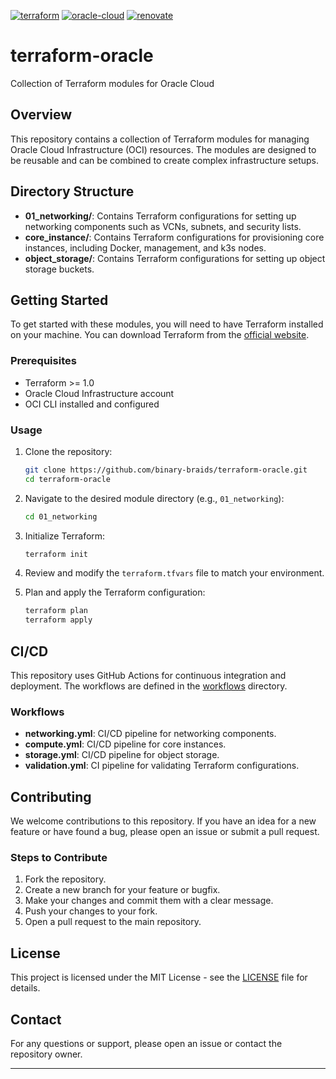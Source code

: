 [![terraform](https://img.shields.io/badge/Terraform-purple?style=for-the-badge&logo=terraform)](https://www.terraform.io/)
[![oracle-cloud](https://img.shields.io/badge/Oracle-cloud-red?style=for-the-badge&logo=oracle)](https://www.oracle.com/cloud/)
[![renovate](https://img.shields.io/badge/renovate-enabled-brightgreen?style=for-the-badge&logo=renovatebot)](https://github.com/renovatebot/renovate)

# terraform-oracle
Collection of Terraform modules for Oracle Cloud

## Overview
This repository contains a collection of Terraform modules for managing Oracle Cloud Infrastructure (OCI) resources. The modules are designed to be reusable and can be combined to create complex infrastructure setups.

## Directory Structure
- **01_networking/**: Contains Terraform configurations for setting up networking components such as VCNs, subnets, and security lists.
- **core_instance/**: Contains Terraform configurations for provisioning core instances, including Docker, management, and k3s nodes.
- **object_storage/**: Contains Terraform configurations for setting up object storage buckets.

## Getting Started
To get started with these modules, you will need to have Terraform installed on your machine. You can download Terraform from the [official website](https://www.terraform.io/downloads.html).

### Prerequisites
- Terraform >= 1.0
- Oracle Cloud Infrastructure account
- OCI CLI installed and configured

### Usage
1. Clone the repository:
    ```sh
    git clone https://github.com/binary-braids/terraform-oracle.git
    cd terraform-oracle
    ```

2. Navigate to the desired module directory (e.g., `01_networking`):
    ```sh
    cd 01_networking
    ```

3. Initialize Terraform:
    ```sh
    terraform init
    ```

4. Review and modify the `terraform.tfvars` file to match your environment.

5. Plan and apply the Terraform configuration:
    ```sh
    terraform plan
    terraform apply
    ```

## CI/CD
This repository uses GitHub Actions for continuous integration and deployment. The workflows are defined in the [workflows](http://_vscodecontentref_/3) directory.

### Workflows
- **networking.yml**: CI/CD pipeline for networking components.
- **compute.yml**: CI/CD pipeline for core instances.
- **storage.yml**: CI/CD pipeline for object storage.
- **validation.yml**: CI pipeline for validating Terraform configurations.

## Contributing
We welcome contributions to this repository. If you have an idea for a new feature or have found a bug, please open an issue or submit a pull request.

### Steps to Contribute
1. Fork the repository.
2. Create a new branch for your feature or bugfix.
3. Make your changes and commit them with a clear message.
4. Push your changes to your fork.
5. Open a pull request to the main repository.

## License
This project is licensed under the MIT License - see the [LICENSE](http://_vscodecontentref_/4) file for details.

## Contact
For any questions or support, please open an issue or contact the repository owner.

---

